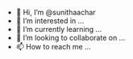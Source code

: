 - 👋 Hi, I’m @sunithaachar
- 👀 I’m interested in ...
- 🌱 I’m currently learning ...
- 💞️ I’m looking to collaborate on ...
- 📫 How to reach me ...

<!---
sunithaachar/sunithaachar is a ✨ special ✨ repository because its `README.md` (this file) appears on your GitHub profile.
You can click the Preview link to take a look at your changes.
--->
